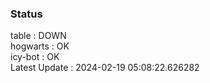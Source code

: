 ### Status


table : DOWN  
hogwarts : OK  
icy-bot : OK  
Latest Update : 2024-02-19 05:08:22.626282
